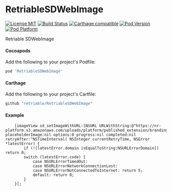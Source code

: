 # RetriableSDWebImage

[![License MIT](https://img.shields.io/badge/license-MIT-green.svg?style=flat)](https://raw.githubusercontent.com/retriable/RetriableSDWebImage/master/LICENSE)
[![Build Status](http://img.shields.io/travis/retriable/RetriableSDWebImage/master.svg?style=flat)](https://travis-ci.org/retriable/RetriableSDWebImage)
[![Carthage compatible](https://img.shields.io/badge/Carthage-compatible-4BC51D.svg?style=flat)](https://github.com/retriable/RetriableSDWebImage)
[![Pod Version](http://img.shields.io/cocoapods/v/RetriableSDWebImage.svg?style=flat)](http://cocoapods.org/pods/RetriableSDWebImage)
[![Pod Platform](http://img.shields.io/cocoapods/p/RetriableSDWebImage.svg?style=flat)](http://cocoapods.org/pods/RetriableSDWebImage)

Retriable SDWebImage

#### Cocoapods

Add the following to your project's Podfile:
```ruby
pod 'RetriableSDWebImage'
```

#### Carthage

Add the following to your project's Cartfile:
```ruby
github "retriable/RetriableSDWebImage"
```

#### Example

```objc
    [imageView sd_setImageWithURL:[NSURL URLWithString:@"https://nr-platform.s3.amazonaws.com/uploads/platform/published_extension/branding_icon/275/AmazonS3.png"] placeholderImage:nil options:0 progress:nil completed:nil retryAfter:^NSTimeInterval( NSInteger currentRetryTime, NSError *latestError) {
        if (![latestError.domain isEqualToString:NSURLErrorDomain]) return 0;
        switch (latestError.code) {
            case NSURLErrorTimedOut:
            case NSURLErrorNetworkConnectionLost:
            case NSURLErrorNotConnectedToInternet: return 5;
            default: return 0;
        }
    }];

```
